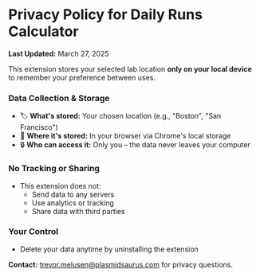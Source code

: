 # Privacy Policy for Daily Runs Calculator

**Last Updated:** March 27, 2025

This extension stores your selected lab location **only on your local device** to remember your preference between uses.  

### Data Collection & Storage
- 🏷 **What's stored:** Your chosen location (e.g., "Boston", "San Francisco")  
- 📍 **Where it's stored:** In your browser via Chrome's local storage  
- 🔒 **Who can access it:** Only you – the data never leaves your computer  

### No Tracking or Sharing
- This extension does not:  
  - Send data to any servers  
  - Use analytics or tracking  
  - Share data with third parties  

### Your Control
- Delete your data anytime by uninstalling the extension

**Contact:** trevor.melusen@plasmidsaurus.com for privacy questions.  
